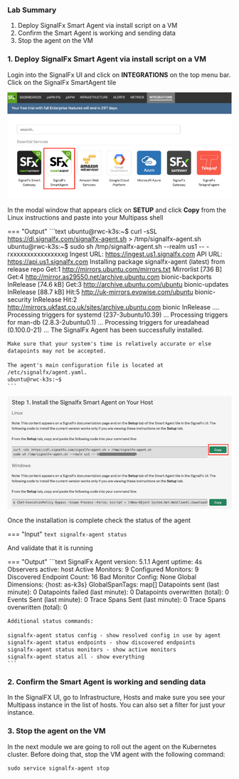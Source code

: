 ### Lab Summary

1. Deploy SignalFx Smart Agent via install script on a VM
1. Confirm the Smart Agent is working and sending data
3. Stop the agent on the VM

### 1. Deploy SignalFx Smart Agent via install script on a VM

Login into the SignalFx UI and click on **INTEGRATIONS** on the top menu bar. Click on the SignalFx SmartAgent tile

![SmartAgent tile](../images/module3/smartagent-tile.png)

In the modal window that appears click on **SETUP** and click **Copy** from the Linux instructions and paste into your Multipass shell

=== "Output"
    ```text
    ubuntu@rwc-k3s:~$ curl -sSL https://dl.signalfx.com/signalfx-agent.sh > /tmp/signalfx-agent.sh
    ubuntu@rwc-k3s:~$ sudo sh /tmp/signalfx-agent.sh --realm us1 -- -rxxxxxxxxxxxxxxxxg
    Ingest URL: https://ingest.us1.signalfx.com
    API URL: https://api.us1.signalfx.com
    Installing package signalfx-agent (latest) from release repo
    Get:1 http://mirrors.ubuntu.com/mirrors.txt Mirrorlist [736 B]
    Get:4 http://mirror.as29550.net/archive.ubuntu.com bionic-backports InRelease [74.6 kB]
    Get:3 http://archive.ubuntu.com/ubuntu bionic-updates InRelease [88.7 kB]
    Hit:5 http://uk-mirrors.evowise.com/ubuntu bionic-security InRelease
    Hit:2 http://mirrors.ukfast.co.uk/sites/archive.ubuntu.com bionic InRelease
    ....
    Processing triggers for systemd (237-3ubuntu10.39) ...
    Processing triggers for man-db (2.8.3-2ubuntu0.1) ...
    Processing triggers for ureadahead (0.100.0-21) ...
    The SignalFx Agent has been successfully installed.

    Make sure that your system's time is relatively accurate or else datapoints may not be accepted.

    The agent's main configuration file is located at /etc/signalfx/agent.yaml.
    ubuntu@rwc-k3s:~$ 
    ```

![Copy code](../images/module3/copycode.png)

Once the installation is complete check the status of the agent

=== "Input"
    ```text
    signalfx-agent status
    ```

And validate that it is running 

=== "Output"
    ```text
    SignalFx Agent version:           5.1.1
    Agent uptime:                     4s
    Observers active:                 host
    Active Monitors:                  9
    Configured Monitors:              9
    Discovered Endpoint Count:        16
    Bad Monitor Config:               None
    Global Dimensions:                {host: as-k3s}
    GlobalSpanTags:                   map[]
    Datapoints sent (last minute):    0
    Datapoints failed (last minute):  0
    Datapoints overwritten (total):   0
    Events Sent (last minute):        0
    Trace Spans Sent (last minute):   0
    Trace Spans overwritten (total):  0

    Additional status commands:

    signalfx-agent status config - show resolved config in use by agent
    signalfx-agent status endpoints - show discovered endpoints
    signalfx-agent status monitors - show active monitors
    signalfx-agent status all - show everything
    ```

### 2. Confirm the Smart Agent is working and sending data

In the SignalFX UI, go to Infrastructure, Hosts and make sure you see your Multipass instance in the list of hosts. You can also set a filter for just your instance.

### 3. Stop the agent on the VM

In the next module we are going to roll out the agent on the Kubernetes cluster. Before doing that, stop the VM agent with the following command:

```
sudo service signalfx-agent stop
```

